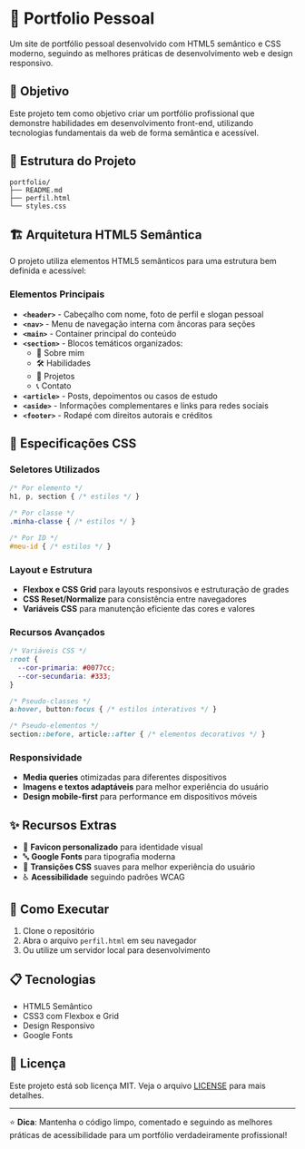 # 📄 Portfolio Pessoal

Um site de portfólio pessoal desenvolvido com HTML5 semântico e CSS moderno, seguindo as melhores práticas de desenvolvimento web e design responsivo.

## 🎯 Objetivo

Este projeto tem como objetivo criar um portfólio profissional que demonstre habilidades em desenvolvimento front-end, utilizando tecnologias fundamentais da web de forma semântica e acessível.

## 📁 Estrutura do Projeto

```
portfolio/
├── README.md
├── perfil.html
└── styles.css
```

## 🏗️ Arquitetura HTML5 Semântica

O projeto utiliza elementos HTML5 semânticos para uma estrutura bem definida e acessível:

### Elementos Principais

- **`<header>`** - Cabeçalho com nome, foto de perfil e slogan pessoal
- **`<nav>`** - Menu de navegação interna com âncoras para seções
- **`<main>`** - Container principal do conteúdo
- **`<section>`** - Blocos temáticos organizados:
  - 👤 Sobre mim
  - 🛠️ Habilidades
  - 💼 Projetos
  - 📞 Contato
- **`<article>`** - Posts, depoimentos ou casos de estudo
- **`<aside>`** - Informações complementares e links para redes sociais
- **`<footer>`** - Rodapé com direitos autorais e créditos

## 🎨 Especificações CSS

### Seletores Utilizados

```css
/* Por elemento */
h1, p, section { /* estilos */ }

/* Por classe */
.minha-classe { /* estilos */ }

/* Por ID */
#meu-id { /* estilos */ }
```

### Layout e Estrutura

- **Flexbox e CSS Grid** para layouts responsivos e estruturação de grades
- **CSS Reset/Normalize** para consistência entre navegadores
- **Variáveis CSS** para manutenção eficiente das cores e valores

### Recursos Avançados

```css
/* Variáveis CSS */
:root {
  --cor-primaria: #0077cc;
  --cor-secundaria: #333;
}

/* Pseudo-classes */
a:hover, button:focus { /* estilos interativos */ }

/* Pseudo-elementos */
section::before, article::after { /* elementos decorativos */ }
```

### Responsividade

- **Media queries** otimizadas para diferentes dispositivos
- **Imagens e textos adaptáveis** para melhor experiência do usuário
- **Design mobile-first** para performance em dispositivos móveis

## ✨ Recursos Extras

- 🔖 **Favicon personalizado** para identidade visual
- 🔤 **Google Fonts** para tipografia moderna
- 🌟 **Transições CSS** suaves para melhor experiência do usuário
- ♿ **Acessibilidade** seguindo padrões WCAG

## 🚀 Como Executar

1. Clone o repositório
2. Abra o arquivo `perfil.html` em seu navegador
3. Ou utilize um servidor local para desenvolvimento

## 📋 Tecnologias

- HTML5 Semântico
- CSS3 com Flexbox e Grid
- Design Responsivo
- Google Fonts

## 📄 Licença

Este projeto está sob licença MIT. Veja o arquivo [LICENSE](LICENSE) para mais detalhes.

---

⭐ **Dica**: Mantenha o código limpo, comentado e seguindo as melhores práticas de acessibilidade para um portfólio verdadeiramente profissional!
